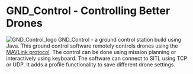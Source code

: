 # GND_Control - Controlling Better Drones
![GND_Control_logo](https://cloud.githubusercontent.com/assets/16864524/13208952/496b042c-d8ec-11e5-9032-a496a613d8b2.png)
GND_Control - a ground control station build using Java.
This ground control software remotely controls drones using the [MAVLink protocol](http://qgroundcontrol.org/mavlink/start).
The control can be done using mission planning or interactively using keyboard. The software can connect to 
SITL using TCP or UDP. It adds a profile functionality to save different drone settings.
